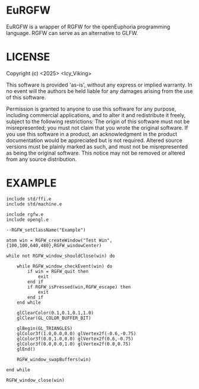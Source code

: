 # EuRGFW

EuRGFW is a wrapper of RGFW for the openEuphoria programming language. RGFW can serve as an alternative to GLFW. 

# LICENSE

Copyright (c) <2025> <Icy_Viking>

This software is provided 'as-is', without any express or implied warranty. In no event will the authors be held liable for any damages arising from the use of this software.

Permission is granted to anyone to use this software for any purpose, including commercial applications, and to alter it and redistribute it freely, subject to the following restrictions:
The origin of this software must not be misrepresented; you must not claim that you wrote the original software. If you use this software in a product, an acknowledgment in the product documentation would be appreciated but is not required. Altered source versions must be plainly marked as such, and must not be misrepresented as being the original software. This notice may not be removed or altered from any source distribution.

# EXAMPLE
```
include std/ffi.e 
include std/machine.e 
 
include rgfw.e 
include opengl.e 
 
--RGFW_setClassName("Example") 
 
atom win = RGFW_createWindow("Test Win",{100,100,640,480},RGFW_windowCenter) 
 
while not RGFW_window_shouldClose(win) do 
 
	while RGFW_window_checkEvent(win) do 
		if win = RGFW_quit then 
			exit 
		end if 
		if RGFW_isPressed(win,RGFW_escape) then 
			exit 
		end if 
	end while 
	 
	glClearColor(0.1,0.1,0.1,1.0) 
	glClear(GL_COLOR_BUFFER_BIT) 
	 
	glBegin(GL_TRIANGLES) 
	glColor3f(1.0,0.0,0.0) glVertex2f(-0.6,-0.75) 
	glColor3f(0.0,1.0,0.0) glVertex2f(0.6,-0.75) 
	glColor3f(0.0,0.0,1.0) glVertex2f(0.0,0.75) 
	glEnd() 
	 
	RGFW_window_swapBuffers(win) 
	 
end while 
 
RGFW_window_close(win) 
```
